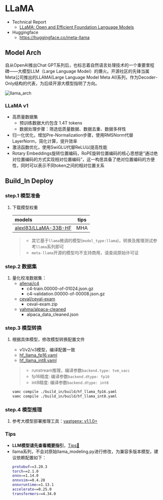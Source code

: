 # LLaMA

- Technical Report
    - [LLaMA: Open and Efficient Foundation Language Models](https://arxiv.org/abs/2302.13971)
- Huggingface
    - https://huggingface.co/meta-llama


## Model Arch

自从OpenAI推出Chat GPT系列后，也标志着自然语言处理技术的一个重要里程碑——大模型LLM（Large Language Model）的爆火。开源社区的先锋当属Meta公司推出的LLAMA(Large Language Model Meta AI)系列，作为Decoder-Only结构的代表，为后续开源大模型指明了方向。

![llama_arch](../../images/llm/llama/llama_arch.png)


### LLaMA v1
- 高质量数据集
    - 预训练数据大约包含 1.4T tokens
    - 数据处理步骤：筛选低质量数据、数据去重、数据多样性
- 归一化优化，增加Pre-Normalization步骤，使用RMSNorm代替LayerNorm，简化计算，提升效率
- 激活函数优化，使用SwiGLU代替ReLU以提高性能
- Rotary Embeddings旋转位置编码，RoPE旋转位置编码的核心思想是“通过绝对位置编码的方式实现相对位置编码”，这一构思具备了绝对位置编码的方便性，同时可以表示不同token之间的相对位置关系


## Build_In Deploy

### step.1 模型准备

1. 下载模型权重

    | models  | tips |
    | :--- | :--: | 
    | [alexl83/LLaMA-33B-HF](https://huggingface.co/alexl83/LLaMA-33B-HF)   | MHA |

    > - 其它基于`llama`微调的模型(`model_type:llama`)，转换及推理测试参考`llama`系列即可
    > - `meta-llama`开源的模型均不支持商用，请查阅原始许可证


### step.2 数据集

1. 量化校准数据集：
    - [allenai/c4](https://hf-mirror.com/datasets/allenai/c4/tree/main/en)
        - c4-train.00000-of-01024.json.gz
        - c4-validation.00000-of-00008.json.gz
    - [ceval/ceval-exam](https://hf-mirror.com/datasets/ceval/ceval-exam/tree/main)
        - ceval-exam.zip
    - [yahma/alpaca-cleaned](https://hf-mirror.com/datasets/yahma/alpaca-cleaned/tree/main)
        - alpaca_data_cleaned.json

### step.3 模型转换

1. 根据具体模型，修改模型转换配置文件
    - v1/v2/v3模型，编译配置一致
    - [hf_llama_fp16.yaml](./build_in/build/hf_llama_fp16.yaml)
    - [hf_llama_int8.yaml](./build_in/build/hf_llama_int8.yaml)

    > - runstream推理，编译参数`backend.type: tvm_vacc`
    > - fp16精度: 编译参数`backend.dtype: fp16`
    > - int8精度: 编译参数`backend.dtype: int8`
    
    ```bash
    vamc compile ./build_in/build/hf_llama_fp16.yaml
    vamc compile ./build_in/build/hf_llama_int8.yaml
    ```

### step.4 模型推理
1. 参考大模型部署推理工具：[vastgenx: v1.1.0+](../../docs/vastgenx/README.md)

### Tips
- **LLM模型请先查看概要指引**，[Tips🔔](../README.md)
- llama系列，不会对原始llama_modeling.py进行修改，为兼容多版本模型，建议依赖配置如下：
    ```bash
    protobuf==3.20.3
    torch==2.1.0
    onnx==1.14.0
    onnxsim==0.4.28
    onnxruntime==1.13.1
    accelerate==0.25.0
    transformers==4.34.0
    ```
